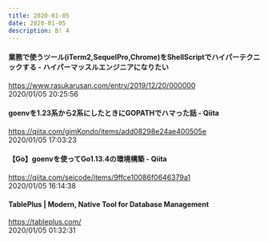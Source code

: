 ```yaml
---
title: 2020-01-05
date: 2020-01-05
description: B! 4
---
```


####  業務で使うツール(iTerm2,SequelPro,Chrome)をShellScriptでハイパーテクニックする - ハイパーマッスルエンジニアになりたい
https://www.rasukarusan.com/entry/2019/12/20/000000<br>
2020/01/05 20:25:56<br>


#### goenvを1.23系から2系にしたときにGOPATHでハマった話 - Qiita
https://qiita.com/gimKondo/items/add08298e24ae400505e<br>
2020/01/05 17:03:23<br>


#### 【Go】goenvを使ってGo1.13.4の環境構築 - Qiita
https://qiita.com/seicode/items/9ffce10086f0646379a1<br>
2020/01/05 16:14:38<br>


#### TablePlus | Modern, Native Tool for Database Management
https://tableplus.com/<br>
2020/01/05 01:32:31<br>


